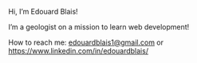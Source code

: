 Hi, I’m Edouard Blais!

I’m a geologist on a mission to learn web development!

How to reach me: edouardblais1@gmail.com or https://www.linkedin.com/in/edouardblais/

<!---
edouardblais/edouardblais is a ✨ special ✨ repository because its `README.md` (this file) appears on your GitHub profile.
You can click the Preview link to take a look at your changes.
--->
